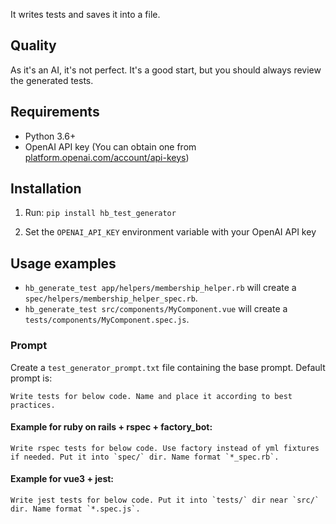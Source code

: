 It writes tests and saves it into a file.

## Quality

As it's an AI, it's not perfect. It's a good start, but you should always review the generated tests.

## Requirements

- Python 3.6+
- OpenAI API key (You can obtain one from [platform.openai.com/account/api-keys](https://platform.openai.com/account/api-keys))

## Installation

1. Run: `pip install hb_test_generator`

2. Set the `OPENAI_API_KEY` environment variable with your OpenAI API key

## Usage examples

- `hb_generate_test app/helpers/membership_helper.rb` will create a `spec/helpers/membership_helper_spec.rb`.
- `hb_generate_test src/components/MyComponent.vue` will create a `tests/components/MyComponent.spec.js`. 

### Prompt
Create a `test_generator_prompt.txt` file containing the base prompt. Default prompt is:

```text
Write tests for below code. Name and place it according to best practices.
```

#### Example  for ruby on rails + rspec + factory_bot:
```text
Write rspec tests for below code. Use factory instead of yml fixtures if needed. Put it into `spec/` dir. Name format `*_spec.rb`.
```

#### Example for vue3 + jest:
```text
Write jest tests for below code. Put it into `tests/` dir near `src/` dir. Name format `*.spec.js`.
```
